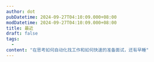 ```yaml
---
author: dot
pubDatetime: 2024-09-27T04:10:09.000+08:00
modDatetime: 2024-09-27T04:10:09.000+08:00
title: 最近
draft: false
tags:
  -
content: "在思考如何自动化找工作和如何快速的准备面试，还有早睡"
---
```

